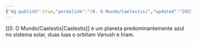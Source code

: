 ```yaml
---
{"dg-publish":true,"permalink":"/0. O Mundo/Caelestis/","updated":"2025-06-15T19:42:19.141-03:00"}
---
```


[[0. O Mundo/Caelestis\|Caelestis]] é um planeta predominantemente azul no sistema solar, duas luas o orbitam Vanush e Iriam.
